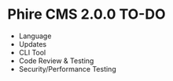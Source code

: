 Phire CMS 2.0.0 TO-DO
=====================

- Language
- Updates
- CLI Tool
- Code Review & Testing
- Security/Performance Testing
